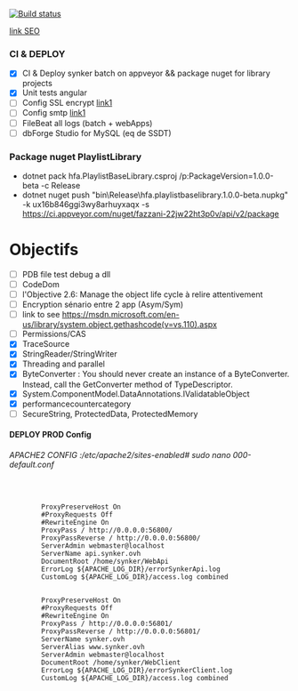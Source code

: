 ﻿[![Build status](https://ci.appveyor.com/api/projects/status/9drbo0ty6whivq12?svg=true)](https://ci.appveyor.com/project/Fazzani/synker2)

[link SEO](https://github.com/angular/universal/tree/master/modules/aspnetcore-engine)
### CI & DEPLOY

- [x] CI & Deploy synker batch on appveyor && package nuget for library projects
- [x] Unit tests angular
- [ ] Config SSL encrypt [link1](https://certbot.eff.org/#debianstretch-other)
- [ ] Config smtp [link1](https://wiki.debian-fr.xyz/Configuration_d%27un_serveur_mail_avec_Postfix)
- [ ] FileBeat all logs (batch + webApps)
- [ ] dbForge Studio for MySQL (eq de SSDT)

### Package nuget PlaylistLibrary

- dotnet pack hfa.PlaylistBaseLibrary.csproj /p:PackageVersion=1.0.0-beta -c Release
- dotnet nuget push "bin\Release\hfa.playlistbaselibrary.1.0.0-beta.nupkg" -k ux16b846ggi3wy8arhuyxaqx -s https://ci.appveyor.com/nuget/fazzani-22jw22ht3p0v/api/v2/package

Objectifs
=========
- [ ] PDB file test debug a dll
- [ ] CodeDom
- [ ] l'Objective 2.6: Manage the object life cycle à relire attentivement
- [ ] Encryption sénario entre 2 app (Asym/Sym)
- [ ] link to see https://msdn.microsoft.com/en-us/library/system.object.gethashcode(v=vs.110).aspx
- [ ] Permissions/CAS
- [x] TraceSource
- [x] StringReader/StringWriter
- [x] Threading and parallel
- [x] ByteConverter : You should never create an instance of a ByteConverter. Instead, call the GetConverter method of TypeDescriptor.
- [x] System.ComponentModel.DataAnnotations.IValidatableObject
- [x] performancecountercategory
- [ ] SecureString, ProtectedData, ProtectedMemory

#### DEPLOY PROD Config
###### APACHE2 CONFIG :/etc/apache2/sites-enabled# sudo nano 000-default.conf
<pre>
<code>
<VirtualHost *:80>
        ProxyPreserveHost On
        #ProxyRequests Off
        #RewriteEngine On
        ProxyPass / http://0.0.0.0:56800/
        ProxyPassReverse / http://0.0.0.0:56800/
        ServerAdmin webmaster@localhost
        ServerName api.synker.ovh
        DocumentRoot /home/synker/WebApi
        ErrorLog ${APACHE_LOG_DIR}/errorSynkerApi.log
        CustomLog ${APACHE_LOG_DIR}/access.log combined
</VirtualHost>
<VirtualHost *:80>
        ProxyPreserveHost On
        #ProxyRequests Off
        #RewriteEngine On
        ProxyPass / http://0.0.0.0:56801/
        ProxyPassReverse / http://0.0.0.0:56801/
        ServerName synker.ovh
        ServerAlias www.synker.ovh
        ServerAdmin webmaster@localhost
        DocumentRoot /home/synker/WebClient
        ErrorLog ${APACHE_LOG_DIR}/errorSynkerClient.log
        CustomLog ${APACHE_LOG_DIR}/access.log combined
</VirtualHost>
</code>
</pre>